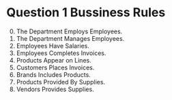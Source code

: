 Question 1 Bussiness Rules
==========================

  0. The Department Employs Employees.
  1. The Department Manages Employees.
  2. Employees Have Salaries.
  3. Employees Completes Invoices.
  4. Products Appear on Lines.
  5. Customers Places Invoices.
  6. Brands Includes Products.
  7. Products Provided By Supplies.
  8. Vendors Provides Supplies. 
